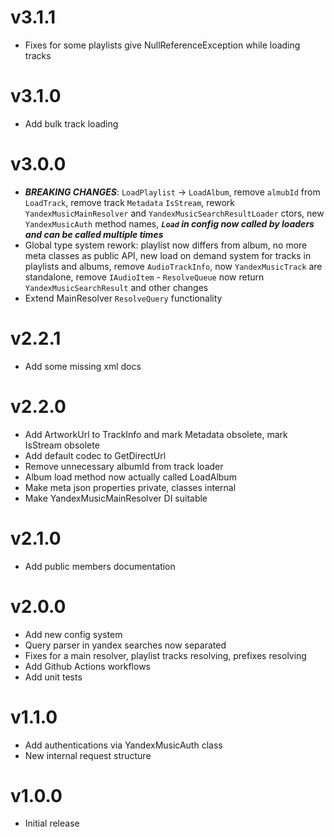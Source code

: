 # v3.1.1
- Fixes for some playlists give NullReferenceException while loading tracks

# v3.1.0
- Add bulk track loading

# v3.0.0
- ***BREAKING CHANGES***: `LoadPlaylist` -> `LoadAlbum`, remove `almubId` from `LoadTrack`, remove track `Metadata` `IsStream`, rework `YandexMusicMainResolver` and `YandexMusicSearchResultLoader` ctors, new `YandexMusicAuth` method names, ***`Load` in config now called by loaders and can be called multiple times***
- Global type system rework: playlist now differs from album, no more meta classes as public API, new load on demand system for tracks in playlists and albums, remove `AudioTrackInfo`, now `YandexMusicTrack` are standalone, remove `IAudioItem` - `ResolveQueue` now return `YandexMusicSearchResult` and other changes
- Extend MainResolver `ResolveQuery` functionality


# v2.2.1
- Add some missing xml docs

# v2.2.0
- Add ArtworkUrl to TrackInfo and mark Metadata obsolete, mark IsStream obsolete
- Add default codec to GetDirectUrl
- Remove unnecessary albumId from track loader
- Album load method now actually called LoadAlbum
- Make meta json properties private, classes internal
- Make YandexMusicMainResolver DI suitable

# v2.1.0
- Add public members documentation

# v2.0.0
- Add new config system
- Query parser in yandex searches now separated
- Fixes for a main resolver, playlist tracks resolving, prefixes resolving
- Add Github Actions workflows
- Add unit tests

# v1.1.0
- Add authentications via YandexMusicAuth class
- New internal request structure

# v1.0.0
- Initial release